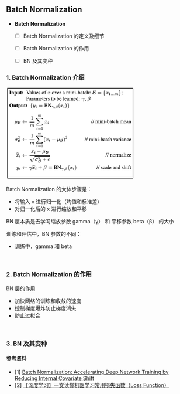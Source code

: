 
## Batch Normalization

- **Batch Normalization**
  - [ ] Batch Normalization 的定义及细节
  - [ ] Batch Normalization 的作用
  - [ ] BN 及其变种


### 1. Batch Normalization 介绍


<img src='resource/batch_normalization/img_02.png' height=250>

Batch Normalization 的大体步骤是：
- 将输入 x 进行归一化（均值和标准差）
- 对归一化后的 x 进行缩放和平移

BN 层本质是去学习缩放参数 gamma（γ） 和 平移参数 beta（β） 的大小

训练和评估中，BN 参数的不同：
- 训练中，gamma 和 beta

<br>

### 2. Batch Normalization 的作用

BN 层的作用
- 加快网络的训练和收敛的速度
- 控制梯度爆炸防止梯度消失
- 防止过拟合

<br>


### 3. BN 及其变种






#### 参考资料

- [1] [Batch Normalization: Accelerating Deep Network Training by Reducing Internal Covariate Shift](https://arxiv.org/abs/1502.03167) 
- [2] [【深度学习】一文读懂机器学习常用损失函数（Loss Function）](https://cloud.tencent.com/developer/article/1165263)

